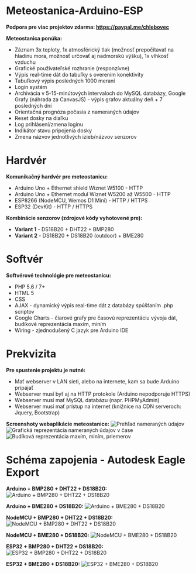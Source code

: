 # Meteostanica-Arduino-ESP
**Podpora pre viac projektov zdarma: https://paypal.me/chlebovec**

**Meteostanica ponúka:**
* Záznam 3x teploty, 1x atmosférický tlak (možnosť prepočítavať na hladinu mora, možnosť určovať aj nadmorskú výšku), 1x vlhkosť vzduchu
* Grafické používateľské rozhranie (responzívne)
* Výpis real-time dát do tabuľky s overením konektivity
* Tabuľkový výpis posledných 1000 meraní
* Login systém
* Archivácia v 5-15-minútových intervaloch do MySQL databázy, Google Grafy (náhrada za CanvasJS) - výpis grafov aktuálny deň + 7 posledných dní
* Orientačná prognóza počasia z nameraných údajov
* Reset dosky na diaľku
* Log prihlásení/zmena loginu
* Indikátor stavu pripojenia dosky
* Zmena názvov jednotlivých izieb/názvov senzorov
# Hardvér
**Komunikačný hardvér pre meteostanicu:**
* Arduino Uno + Ethernet shield Wiznet W5100 - HTTP
* Arduino Uno + Ethernet modul Wiznet W5200 až W5500 - HTTP
* ESP8266 (NodeMCU, Wemos D1 Mini) - HTTP / HTTPS
* ESP32 (DevKit) - HTTP / HTTPS

**Kombinácie senzorov (zdrojové kódy vyhotovené pre):**
* **Variant 1** -  DS18B20 + DHT22 + BMP280
* **Variant 2** - DS18B20 + DS18B20 (outdoor) + BME280

# Softvér
**Softvérové technológie pre meteostanicu:**
* PHP 5.6 / 7+
* HTML 5
* CSS
* AJAX - dynamický výpis real-time dát z databázy spúšťaním .php scriptov
* Google Charts - čiarové grafy pre časovú reprezentáciu vývoja dát, budíkové reprezentácia maxím, miním
* Wiring - zjednodušený C jazyk pre Arduino IDE

# Prekvizita
**Pre spustenie projektu je nutné:**
* Mať webserver v LAN sieti, alebo na internete, kam sa bude Arduino pripájať
* Webserver musí byť aj na HTTP protokole (Arduino nepodporuje HTTPS)
* Webserver musí mať MySQL databázu (napr. PHPMyAdmin)
* Webserver musí mať prístup na internet (knižnice na CDN serveroch: Jquery, Bootstrap)

**Screenshoty webaplikácie meteostanice:**
![Prehľad nameraných údajov](https://i.nahraj.to/f/2fIb.PNG)
![Grafická reprezentácia nameraných údajov v čase](https://i.nahraj.to/f/2fIe.PNG)
![Budíková reprezentácia maxím, miním, priemerov](https://i.nahraj.to/f/2fIf.PNG)

# Schéma zapojenia - Autodesk Eagle Export
**Arduino + BMP280 + DHT22 + DS18B20:**
![Arduino + BMP280 + DHT22 + DS18B20](https://i.imgur.com/sMJskFE.png)

**Arduino + BME280 + DS18B20:**
![Arduino + BME280 + DS18B20](https://i.imgur.com/z2254a7.png)

**NodeMCU + BMP280 + DHT22 + DS18B20:**
![NodeMCU + BMP280 + DHT22 + DS18B20](https://i.imgur.com/AyyBSra.png)

**NodeMCU + BME280 + DS18B20:**
![NodeMCU + BME280 + DS18B20](https://i.imgur.com/gL3FFpP.png)

**ESP32 + BMP280 + DHT22 + DS18B20:**
![ESP32 + BMP280 + DHT22 + DS18B20](https://i.imgur.com/OCqmDPv.png)

**ESP32 + BME280 + DS18B20:**
![ESP32 + BME280 + DS18B20](https://i.imgur.com/ehTWE0m.png)
